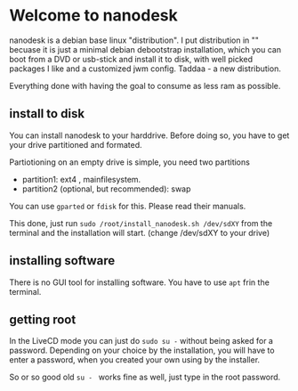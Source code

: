 # Welcome to nanodesk


nanodesk is a debian base linux "distribution". I put distribution in ""
becuase it is just a minimal debian debootstrap installation, which you 
can boot from a DVD or usb-stick and install it to disk, with well picked
packages I like and a customized jwm config. Taddaa - a new distribution. 


Everything done with having the goal to consume as less ram as possible.


## install to disk

You can install nanodesk to your harddrive. Before doing so,
you have to get your drive partitioned and formated. 

Partiotioning on an empty drive is simple, you need two partitions

- partition1: ext4 , mainfilesystem. 
- partition2 (optional, but recommended): swap

You can use `gparted` or `fdisk` for this. Please read their manuals.

This done, just run `sudo /root/install_nanodesk.sh /dev/sdXY` from the terminal
and the installation will start. (change /dev/sdXY to your drive)

## installing software

There is no GUI tool for installing software. You have to use `apt` frin the
terminal.

## getting root

In the LiveCD mode you can just do `sudo su -` without being asked for a password.
Depending on your choice by the installation, you will have to enter a password,
when you created your own using by the installer.

So or so good old `su - ` works fine as well, just type in the root password.
